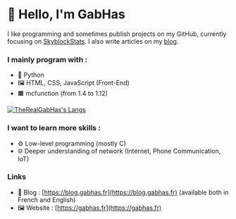 # 👋 Hello, I'm GabHas

I like programming and sometimes publish projects on my GitHub, currently focusing on [SkyblockStats](https://github.com/TheRealGabHas/SkyblockStats). I also write articles on my [blog](https://blog.gabhas.fr).

### I mainly program with :
- 🐍 Python
- 🖼 HTML, CSS, JavaScript (Front-End)
- 🟧 mcfunction (from 1.4 to 1.12)

[![TheRealGabHas's Langs](https://github-readme-stats.vercel.app/api/top-langs?username=TheRealGabHas&layout=compact&theme=dracula)](https://github.com/anuraghazra/github-readme-stats)

### I want to learn more skills :
- ⚙️ Low-level programming (mostly C)
- 🌐 Deeper understanding of network (Internet, Phone Communication, IoT)

### Links
- 📝 Blog : [https://blog.gabhas.fr](https://blog.gabhas.fr) (available both in French and English)
- 🖼 Website : [https://gabhas.fr](https://gabhas.fr)
